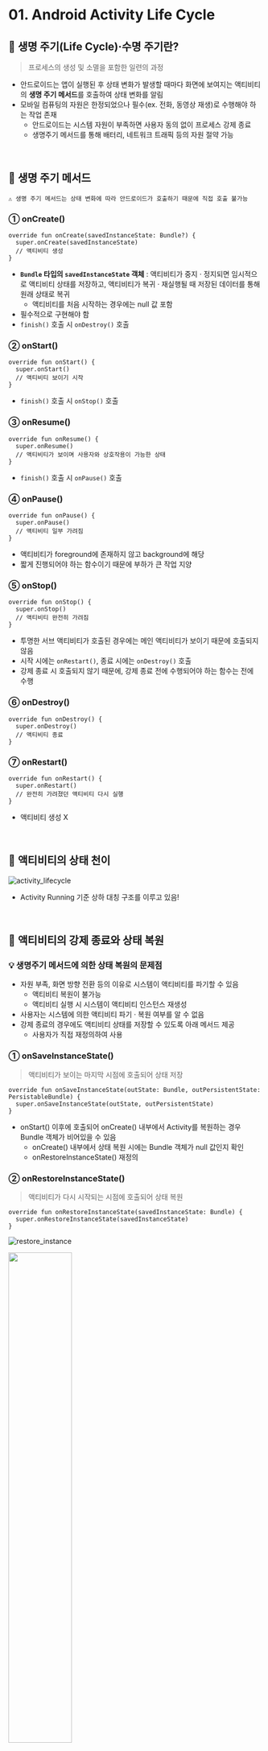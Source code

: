 # 01. Android Activity Life Cycle

## 📍 생명 주기(Life Cycle)·수명 주기란?
> 프로세스의 생성 및 소멸을 포함한 일련의 과정
- 안드로이드는 앱이 실행된 후 상태 변화가 발생할 때마다 화면에 보여지는 액티비티의 **생명 주기 메서드**를 호출하여 상태 변화를 알림
- 모바일 컴퓨팅의 자원은 한정되었으나 필수(ex. 전화, 동영상 재생)로 수행해야 하는 작업 존재
  - 안드로이드는 시스템 자원이 부족하면 사용자 동의 없이 프로세스 강제 종료
  - 생명주기 메서드를 통해 배터리, 네트워크 트래픽 등의 자원 절약 가능
<br>

## 📍 생명 주기 메서드
```
⚠️ 생명 주기 메서드는 상태 변화에 따라 안드로이드가 호출하기 때문에 직접 호출 불가능
```
### ① onCreate()
```
override fun onCreate(savedInstanceState: Bundle?) {
  super.onCreate(savedInstanceState)
  // 액티비티 생성
}
```
- **`Bundle` 타입의 `savedInstanceState` 객체** : 액티비티가 중지 · 정지되면 임시적으로 액티비티 상태를 저장하고, 액티비티가 복귀 · 재실행될 때 저장된 데이터를 통해 원래 상태로 복귀
    - 액티비티를 처음 시작하는 경우에는 null 값 포함
- 필수적으로 구현해야 함
- `finish()` 호출 시 `onDestroy()` 호출

### ② onStart()
```
override fun onStart() {
  super.onStart()
  // 액티비티 보이기 시작
}
```
- `finish()` 호출 시 `onStop()` 호출

### ③ onResume()
```
override fun onResume() {
  super.onResume()
  // 액티비티가 보이며 사용자와 상호작용이 가능한 상태
}
```
- `finish()` 호출 시 `onPause()` 호출

### ④ onPause()
```
override fun onPause() {
  super.onPause()
  // 액티비티 일부 가려짐
}
```
- 액티비티가 foreground에 존재하지 않고 background에 해당
- 짧게 진행되어야 하는 함수이기 때문에 부하가 큰 작업 지양

### ⑤ onStop()
```
override fun onStop() {
  super.onStop()
  // 액티비티 완전히 가려짐
}
```
- 투명한 서브 액티비티가 호출된 경우에는 메인 액티비티가 보이기 때문에 호출되지 않음
- 시작 시에는 `onRestart()`, 종료 시에는 `onDestroy()` 호출
- 강제 종료 시 호출되지 않기 때문에, 강제 종료 전에 수행되어야 하는 함수는 전에 수행

### ⑥ onDestroy()
```
override fun onDestroy() {
  super.onDestroy()
  // 액티비티 종료
}
```

### ⑦ onRestart()
```
override fun onRestart() {
  super.onRestart()
  // 완전히 가려졌던 액티비티 다시 실행
}
```
- 액티비티 생성 X
<br>

## 📍 액티비티의 상태 천이
![activity_lifecycle](https://user-images.githubusercontent.com/70993562/194457882-cb7d16f3-b6dc-425d-b381-c58c3ddb7a6d.png)
- Activity Running 기준 상하 대칭 구조를 이루고 있음!
<br>

## 📍 액티비티의 강제 종료와 상태 복원

### 💡 생명주기 메서드에 의한 상태 복원의 문제점
- 자원 부족, 화면 방향 전환 등의 이유로 시스템이 액티비티를 파기할 수 있음
    - 액티비티 복원이 불가능
    - 액티비티 실행 시 시스템이 액티비티 인스턴스 재생성
- 사용자는 시스템에 의한 액티비티 파기 · 복원 여부를 알 수 없음
- 강제 종료의 경우에도 액티비티 상태를 저장할 수 있도록 아래 메서드 제공
    - 사용자가 직접 재정의하여 사용

### ① onSaveInstanceState()
> 액티비티가 보이는 마지막 시점에 호출되어 상태 저장
```
override fun onSaveInstanceState(outState: Bundle, outPersistentState: PersistableBundle) {
  super.onSaveInstanceState(outState, outPersistentState)
}
```
- onStart() 이후에 호출되어 onCreate() 내부에서 Activity를 복원하는 경우 Bundle 객체가 비어있을 수 있음
    - onCreate() 내부에서 상태 복원 시에는 Bundle 객체가 null 값인지 확인
    - onRestoreInstanceState() 재정의

### ② onRestoreInstanceState()
> 액티비티가 다시 시작되는 시점에 호출되어 상태 복원
```
override fun onRestoreInstanceState(savedInstanceState: Bundle) {
  super.onRestoreInstanceState(savedInstanceState)
}
```
![restore_instance](https://user-images.githubusercontent.com/70993562/194458850-6b067f7a-7bd6-48db-be43-26a0c547157d.png)

<img src="https://user-images.githubusercontent.com/70993562/194458906-a5da6c26-d7d2-4332-acae-1058a8bca32b.png" width=50% height=50%/> <br>
▲ onSavedInstanceState(), onRestoreInstanceState()의 호출 위치를 나타낸 그림

<img src="https://user-images.githubusercontent.com/70993562/194459649-31fd5f50-db24-4b89-a908-4f8cbb302793.png" width=50% height=50%/> <br>
▲ API 28+ 부터는 onSaveInstanceState()가 onStop() 다음에 호출된다고 함

<br>

## 📍 액티비티 생명 주기 응용

### 프로젝트 실행
- onCreate() → onStart() → onResume()

### 화면 방향 전환
- onPause() → onStop() → **onDestroy()** → onCreate() → onStart() → onResume()

### 홈 버튼 클릭
- onPause() → onStop()

### Back 버튼으로 복귀
- onRestart() → onStart() → onResume()

### 프로젝트 종료
- onPause() → onStop() → onDestroy()

### 다른 액티비티 이동 (A → B)
- A.onPause() → B.onCreate() → B.onStart() → B.onResume() → A.onStop()

### 다른 액티비티에서 복귀 (B → A)
- B.onPause() → A.onRestart() → A.Start() → A.onResume() → B.onStop() → B.onDestroy()

### 투명 액티비티로 이동 (A → B)
- A.onPause() → B.onCreate() → B.onStart() → B.onResume()

### 투명 액티비티에서 복귀 (B → A)
- B.onPause() → A.onResume() → B.onStop() → A.onDestroy()

### Back 버튼으로 액티비티 종료
- onPause() → onStop() → onDestroy()

# 02. Android Fragment Life Cycle
![fragment-view-lifecycle](https://user-images.githubusercontent.com/70993562/194460723-11bca3d9-8c6f-48c3-b023-47a2135cf7f0.png)

# 00. Reference
- [Android Developers > The activity lifecycle](https://developer.android.com/guide/components/activities/activity-lifecycle)
- [Android Developers > Fragment lifecycle](https://developer.android.com/guide/fragments/lifecycle)
- [Android Developers > Handling Lifecycles with Lifecycle-Aware Components](https://developer.android.com/topic/libraries/architecture/lifecycle)

